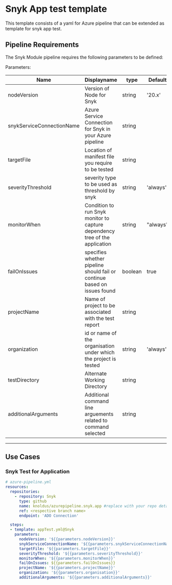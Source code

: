 # Snyk App test template

This template consists of a yaml for Azure pipeline that can be extended as template for snyk app test.

## Pipeline Requirements

The Snyk Module pipeline requires the following parameters to be defined:

Parameters:

| Name  | Displayname | type | Default | Values | Opional/Required | Comments |
| ------------- | ------------- | ------------- | ------------- | ------------- | ------------- | ------------- |
| nodeVersion | Version of Node for Snyk | string | '20.x' | | Required ||
| snykServiceConnectionName  | Azure Service Connection for Snyk in your Azure pipeline | string | | | Required | Remember to provide permission to pipeline for the snyk token used |
| targetFile | Location of manifest file you require to be tested | string | | | Optional |  |
| severityThreshold | severity type to be used as threshold by snyk | string | 'always' |'always' / 'onIssuesFound' /'never' | Optional |  |
| monitorWhen | Condition to run Snyk monitor to capture dependency tree of the application | string | "always" | "always" / "onIssuesFound" / "never" | |
| failOnIssues | specifies whether pipeline should fail or continue based on issues found | boolean | true | true / false | Optional | |
| projectName | Name of project to be associated with the test report | string | | | Optional ||
| organization | id or name of the organisation under which the project is tested| string | 'always' |'always' / 'onIssuesFound' /'never' | Optional | |
| testDirectory | Alternate Working Directory | string | | | Optional | Used to test manifest file from this directory other than root |
| additionalArguments | Additional command line arguements related to command selected | string | | | Optional | Reference <https://docs.snyk.io/snyk-cli/guides-for-our-cli/cli-reference> |
--------------------------------------------------------------------------------------------------------------------------------------------------

## Use Cases

### Snyk Test for Application

  ```yaml
  # azure-pipeline.yml
  resources:
    repositories:
      - repository: Snyk
        type: github
        name: knoldus/azurepipeline.snyk.app #replace with your repo details
        ref: <respective branch name>
        endpoint: 'ADO Connection'

    steps:
    - template: appTest.yml@Snyk
      parameters:        
        nodeVersion: '${{parameters.nodeVersion}}'
        snykServiceConnectionName: '${{parameters.snykServiceConnectionName}}'
        targetFile: '${{parameters.targetFile}}'
        severityThreshold: '${{parameters.severityThreshold}}'
        monitorWhen: '${{parameters.monitorWhen}}'
        failOnIssues: ${{parameters.failOnIssues}}
        projectName: '${{parameters.projectName}}'
        organization: '${{parameters.organisation}}'
        additionalArguments: '${{parameters.additionalArguments}}'
  ```
